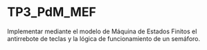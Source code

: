 # TP3_PdM_MEF
Implementar mediante el modelo de Máquina de Estados Finitos el antirrebote de teclas y la lógica de funcionamiento de un semáforo.

